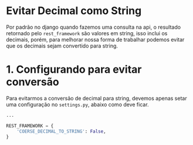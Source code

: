 # Evitar Decimal como String

Por padrão no django quando fazemos uma consulta na api, o resultado retornado pelo `rest_framework` são valores em string, isso inclui os decimais, porém, para melhorar nossa forma de trabalhar podemos evitar que os decimais sejam convertido para string.

# 1. Configurando para evitar conversão

Para evitarmos a conversão de decimal para string, devemos apenas setar uma configuração no `settings.py`, abaixo como deve ficar.

```py
...

REST_FRAMEWORK = {
    'COERSE_DECIMAL_TO_STRING': False,
}
```